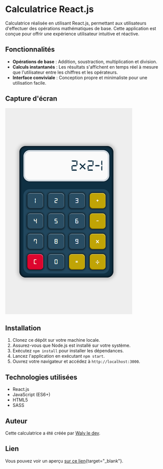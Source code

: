 # Calculatrice React.js
 
 Calculatrice réalisée en utilisant React.js, permettant aux utilisateurs d'effectuer des opérations mathématiques de base. Cette application est conçue pour offrir une expérience utilisateur intuitive et réactive.

## Fonctionnalités

- **Opérations de base** : Addition, soustraction, multiplication et division.
- **Calculs instantanés** : Les résultats s'affichent en temps réel à mesure que l'utilisateur entre les chiffres et les opérateurs.
- **Interface conviviale** : Conception propre et minimaliste pour une utilisation facile.

## Capture d'écran

![Screenshot](./md/img/screen.png "screenshot")

## Installation

1. Clonez ce dépôt sur votre machine locale.
2. Assurez-vous que Node.js est installé sur votre système.
3. Exécutez `npm install` pour installer les dépendances.
4. Lancez l'application en exécutant `npm start`.
5. Ouvrez votre navigateur et accédez à `http://localhost:3000`.

## Technologies utilisées

- React.js
- JavaScript (ES6+)
- HTML5
- SASS

## Auteur

Cette calculatrice a été créée par [Waly le dev](https://github.com/waly2020).

## Lien
Vous pouvez voir un aperçu [sur ce lien](https://calculatrice-r5w2.onrender.com/){target="_blank"}.